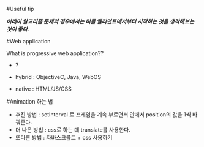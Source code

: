 #Useful tip

***어레이 알고리즘 문제의 경우에서는 미들 엘리먼트에서부터 시작하는 것을 생각해보는 것이 좋다.***


#Web application

What is progressive web application??
- ?

- hybrid : ObjectiveC, Java, WebOS
- native : HTML/JS/CSS

#Animation 하는 법
- 후진 방법 : setInterval 로 프레임을 계속 부르면서 안에서 position의 값을 1씩 바꿔준다.
- 더 나은 방법 : css로 하는 데 translate를 사용한다.
- 또다른 방법 : 자바스크릅트 + css 사용하기
